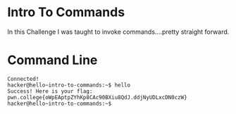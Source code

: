 # Intro To Commands
In this Challenge I was taught to invoke commands....pretty straight forward.
# Command Line
```
Connected!
hacker@hello~intro-to-commands:~$ hello
Success! Here is your flag:
pwn.college{oWpEAptpZYhKp8CAc90BXiu8QdJ.ddjNyUDLxcDN0czW}
hacker@hello~intro-to-commands:~$
```

